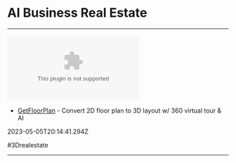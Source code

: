 # AI  Business  Real Estate

---

![](https://rdl.ink/render/https%3A%2F%2Fgetfloorplan.com)

- [GetFloorPlan](https://getfloorplan.com) - Convert 2D floor plan to 3D layout w/ 360 virtual tour & AI

2023-05-05T20:14:41.294Z

#3Drealestate

---

